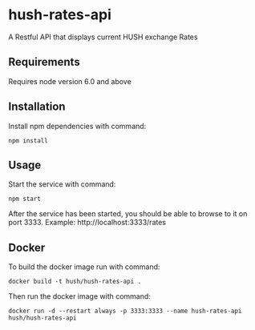 # hush-rates-api
A Restful API that displays current HUSH exchange Rates

## Requirements
Requires node version 6.0 and above

## Installation
Install npm dependencies with command:
```
npm install
```

## Usage
Start the service with command:
```
npm start
```

After the service has been started, you should be able to browse to it on port 3333.
Example: http://localhost:3333/rates

## Docker
To build the docker image run with command:
```
docker build -t hush/hush-rates-api .
```

Then run the docker image with command:
```
docker run -d --restart always -p 3333:3333 --name hush-rates-api hush/hush-rates-api
```
